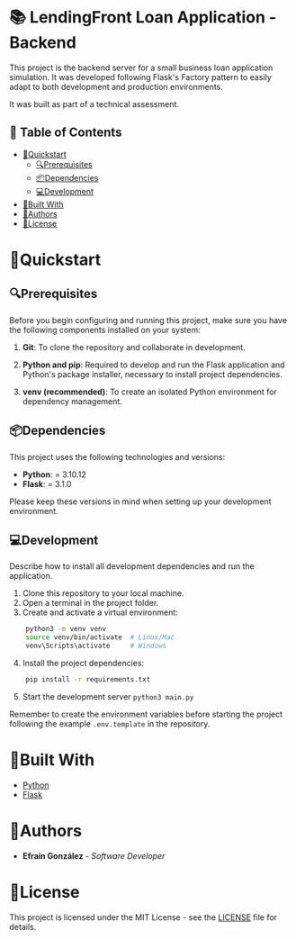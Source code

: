 # 📚 LendingFront Loan Application - Backend

This project is the backend server for a small business loan application simulation. It was developed following Flask's Factory pattern to easily adapt to both development and production environments.

It was built as part of a technical assessment.

## 📄 Table of Contents

- [🚀Quickstart](#🚀quickstart)
    - [🔍Prerequisites](#🔍prerequisites)
    - [📦Dependencies](#📦dependencies)
    - [💻Development](#💻development)
- [🔧Built With](#🔧built-with)
- [👥Authors](#👥authors)
- [📜License](#📜license)

# 🚀Quickstart

## 🔍Prerequisites

Before you begin configuring and running this project, make sure you have the following components installed on your system:

1. **Git**: To clone the repository and collaborate in development.

2. **Python and pip**: Required to develop and run the Flask application and Python's package installer, necessary to install project dependencies.

3. **venv (recommended)**: To create an isolated Python environment for dependency management.

## 📦Dependencies

This project uses the following technologies and versions:

- **Python**: = 3.10.12
- **Flask**: = 3.1.0

Please keep these versions in mind when setting up your development environment.

## 💻Development

Describe how to install all development dependencies and run the application.

1. Clone this repository to your local machine.
2. Open a terminal in the project folder.
3. Create and activate a virtual environment:
```bash
    python3 -m venv venv
    source venv/bin/activate  # Linux/Mac
    venv\Scripts\activate     # Windows
```
4. Install the project dependencies:
```bash
    pip install -r requirements.txt
```
5. Start the development server `python3 main.py`

Remember to create the environment variables before starting the project following the example `.env.template` in the repository.

# 🔧Built With

* [Python](https://www.python.org/)
* [Flask](https://flask.palletsprojects.com/en/stable/)

# 👥Authors

* **Efraín González** - *Software Developer*

# 📜License

This project is licensed under the MIT License - see the [LICENSE](LICENSE) file for details.